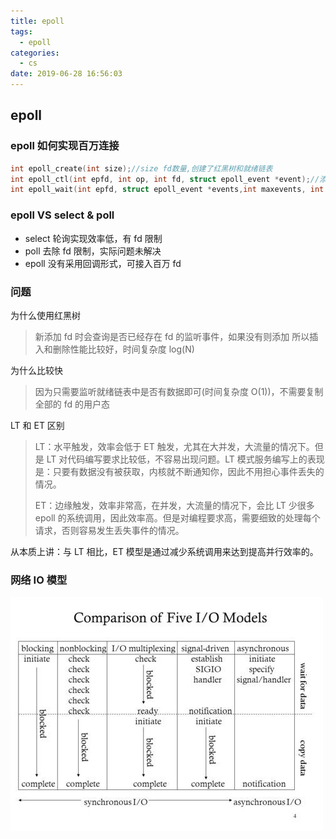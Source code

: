 ```yaml
---
title: epoll
tags:
  - epoll
categories:
  - cs
date: 2019-06-28 16:56:03
---
```


## epoll

### epoll 如何实现百万连接

```c
int epoll_create(int size);//size fd数量,创建了红黑树和就绪链表
int epoll_ctl(int epfd, int op, int fd, struct epoll_event *event);//添加回调函数到红黑树，事件来临时将回调函数写到就绪链表
int epoll_wait(int epfd, struct epoll_event *events,int maxevents, int timeout);//取出就绪链表数据
```

### epoll VS select & poll

- select 轮询实现效率低，有 fd 限制
- poll 去除 fd 限制，实际问题未解决
- epoll 没有采用回调形式，可接入百万 fd

### 问题

为什么使用红黑树

> 新添加 fd 时会查询是否已经存在 fd 的监听事件，如果没有则添加
> 所以插入和删除性能比较好，时间复杂度 log(N)

为什么比较快

> 因为只需要监听就绪链表中是否有数据即可(时间复杂度 O(1))，不需要复制全部的 fd 的用户态

LT 和 ET 区别

> LT：水平触发，效率会低于 ET 触发，尤其在大并发，大流量的情况下。但是 LT 对代码编写要求比较低，不容易出现问题。LT 模式服务编写上的表现是：只要有数据没有被获取，内核就不断通知你，因此不用担心事件丢失的情况。
>
> ET：边缘触发，效率非常高，在并发，大流量的情况下，会比 LT 少很多 epoll 的系统调用，因此效率高。但是对编程要求高，需要细致的处理每个请求，否则容易发生丢失事件的情况。

从本质上讲：与 LT 相比，ET 模型是通过减少系统调用来达到提高并行效率的。

### 网络 IO 模型

![网络IO模型](../../images/io-model.png)
